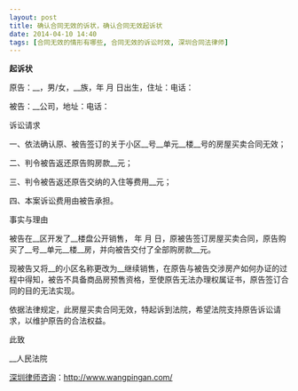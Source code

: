 ```yaml
---
layout: post
title: 确认合同无效的诉状，确认合同无效起诉状
date: 2014-04-10 14:40
tags: [合同无效的情形有哪些, 合同无效的诉讼时效, 深圳合同法律师]
---
```

<strong>起诉状</strong>

原告：__，男/女，__族，年 月 日出生，住址：电话：

被告：__公司，地址：电话：

诉讼请求

一、依法确认原、被告签订的关于小区__号__单元__楼__号的房屋买卖合同无效；

二、判令被告返还原告购房款__元；

三、判令被告返还原告交纳的入住等费用__元；

四、本案诉讼费用由被告承担。

事实与理由

被告在__区开发了__楼盘公开销售， 年 月 日，原被告签订房屋买卖合同，原告购买了__号__单元__楼__房，并向被告交付了全部购房款__元。

现被告又将__的小区名称更改为__继续销售，在原告与被告交涉房产如何办证的过程中得知，被告不具备商品房预售资格，至使原告无法办理权属证书，原告签订合同的目的无法实现。

依据法律规定，此房屋买卖合同无效，特起诉到法院，希望法院支持原告诉讼请求，以维护原告的合法权益。

此致

__人民法院

<a href="http://www.wangpingan.com/">深圳律师咨询</a>：<a href="http://www.wangpingan.com/">http://www.wangpingan.com/</a>

